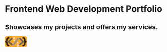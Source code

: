 # Frontend Web Development Portfolio

## Showcases my projects and offers my services.

<img src="src\assets\images\logo.jpg" width="70" height="35" alt="Left curly brace, left angle bracket, colon, forward slash, semi-colon, right angle bracket, right curly brace logo">

